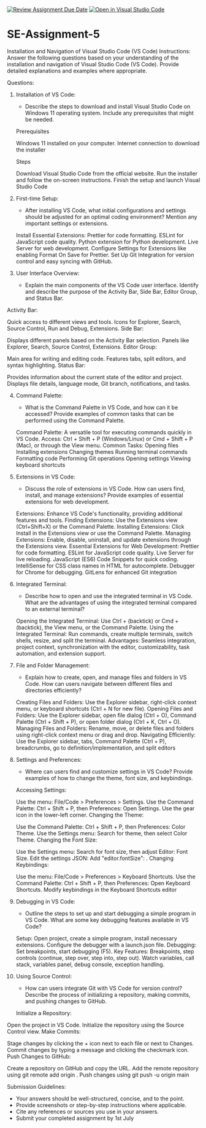 [![Review Assignment Due Date](https://classroom.github.com/assets/deadline-readme-button-22041afd0340ce965d47ae6ef1cefeee28c7c493a6346c4f15d667ab976d596c.svg)](https://classroom.github.com/a/XoLGRbHq)
[![Open in Visual Studio Code](https://classroom.github.com/assets/open-in-vscode-2e0aaae1b6195c2367325f4f02e2d04e9abb55f0b24a779b69b11b9e10269abc.svg)](https://classroom.github.com/online_ide?assignment_repo_id=15281335&assignment_repo_type=AssignmentRepo)
# SE-Assignment-5
Installation and Navigation of Visual Studio Code (VS Code)
 Instructions:
Answer the following questions based on your understanding of the installation and navigation of Visual Studio Code (VS Code). Provide detailed explanations and examples where appropriate.

 Questions:

1. Installation of VS Code:
   - Describe the steps to download and install Visual Studio Code on Windows 11 operating system. Include any prerequisites that might be needed.

   Prerequisites

   Windows 11 installed on your computer.
   Internet connection to download the installer

   Steps

   Download Visual Studio Code from the official website.
   Run the installer and follow the on-screen instructions.
   Finish the setup and launch Visual Studio Code

2. First-time Setup:
   - After installing VS Code, what initial configurations and settings should be adjusted for an optimal coding environment? Mention any important settings or extensions.

   Install Essential Extensions:
   Prettier for code formatting.
   ESLint for JavaScript code quality.
   Python extension for Python development.
   Live Server for web development.
   Configure Settings for Extensions like enabling Format On Save for Prettier.
   Set Up Git Integration for version control and easy syncing with GitHub.

3. User Interface Overview:
   - Explain the main components of the VS Code user interface. Identify and describe the purpose of the Activity Bar, Side Bar, Editor Group, and Status Bar.

  Activity Bar:

   Quick access to different views and tools.
   Icons for Explorer, Search, Source Control, Run and Debug, Extensions.
   Side Bar:

   Displays different panels based on the Activity Bar selection.
   Panels like Explorer, Search, Source Control, Extensions.
   Editor Group:

   Main area for writing and editing code.
   Features tabs, split editors, and syntax highlighting.
   Status Bar:

   Provides information about the current state of the editor and project.
   Displays file details, language mode, Git branch, notifications, and tasks.
 

4. Command Palette:
   - What is the Command Palette in VS Code, and how can it be accessed? Provide examples of common tasks that can be performed using the Command Palette.

   Command Palette: A versatile tool for executing commands quickly in VS Code.
   Access: Ctrl + Shift + P (Windows/Linux) or Cmd + Shift + P (Mac), or through the View menu.
   Common Tasks:
   Opening files
   Installing extensions
   Changing themes
   Running terminal commands
   Formatting code
   Performing Git operations
   Opening settings
   Viewing keyboard shortcuts

5. Extensions in VS Code:
   - Discuss the role of extensions in VS Code. How can users find, install, and manage extensions? Provide examples of essential extensions for web development.

   Extensions: Enhance VS Code's functionality, providing additional features and tools.
   Finding Extensions: Use the Extensions view (Ctrl+Shift+X) or the Command Palette.
   Installing Extensions: Click Install in the Extensions view or use the Command Palette.
   Managing Extensions: Enable, disable, uninstall, and update extensions through the Extensions view.
   Essential Extensions for Web Development:
   Prettier for code formatting.
   ESLint for JavaScript code quality.
   Live Server for live reloading.
   JavaScript (ES6) Code Snippets for quick coding.
   IntelliSense for CSS class names in HTML for autocomplete.
   Debugger for Chrome for debugging.
   GitLens for enhanced Git integration

6. Integrated Terminal:
   - Describe how to open and use the integrated terminal in VS Code. What are the advantages of using the integrated terminal compared to an external terminal?

   Opening the Integrated Terminal:
   Use Ctrl + (backtick) or Cmd + (backtick), the View menu, or the Command Palette.
   Using the Integrated Terminal:
   Run commands, create multiple terminals, switch shells, resize, and split the terminal.
   Advantages:
   Seamless integration, project context, synchronization with the editor, customizability, task automation, and extension support.

7. File and Folder Management:
   - Explain how to create, open, and manage files and folders in VS Code. How can users navigate between different files and directories efficiently?

   Creating Files and Folders: Use the Explorer sidebar, right-click context menu, or keyboard shortcuts (Ctrl + N for new file).
   Opening Files and Folders: Use the Explorer sidebar, open file dialog (Ctrl + O), Command Palette (Ctrl + Shift + P), or open folder dialog (Ctrl + K, Ctrl + O).
   Managing Files and Folders: Rename, move, or delete files and folders using right-click context menu or drag and drop.
   Navigating Efficiently: Use the Explorer sidebar, tabs, Command Palette (Ctrl + P), breadcrumbs, go to definition/implementation, and split editors

8. Settings and Preferences:
   - Where can users find and customize settings in VS Code? Provide examples of how to change the theme, font size, and keybindings.

   Accessing Settings:

   Use the menu: File/Code > Preferences > Settings.
   Use the Command Palette: Ctrl + Shift + P, then Preferences: Open Settings.
   Use the gear icon in the lower-left corner.
   Changing the Theme:

   Use the Command Palette: Ctrl + Shift + P, then Preferences: Color Theme.
   Use the Settings menu: Search for theme, then select Color Theme.
   Changing the Font Size:

   Use the Settings menu: Search for font size, then adjust Editor: Font Size.
   Edit the settings JSON: Add "editor.fontSize": <size>.
   Changing Keybindings:

   Use the menu: File/Code > Preferences > Keyboard Shortcuts.
   Use the Command Palette: Ctrl + Shift + P, then Preferences: Open Keyboard Shortcuts.
   Modify keybindings in the Keyboard Shortcuts editor

9. Debugging in VS Code:
   - Outline the steps to set up and start debugging a simple program in VS Code. What are some key debugging features available in VS Code?

   Setup:
   Open project, create a simple program, install necessary extensions.
   Configure the debugger with a launch.json file.
   Debugging:
   Set breakpoints, start debugging (F5).
   Key Features:
   Breakpoints, step controls (continue, step over, step into, step out).
   Watch variables, call stack, variables panel, debug console, exception handling.

10. Using Source Control:
    - How can users integrate Git with VS Code for version control? Describe the process of initializing a repository, making commits, and pushing changes to GitHub.

    Initialize a Repository:

   Open the project in VS Code.
   Initialize the repository using the Source Control view.
   Make Commits:

   Stage changes by clicking the + icon next to each file or next to Changes.
   Commit changes by typing a message and clicking the checkmark icon.
   Push Changes to GitHub:

   Create a repository on GitHub and copy the URL.
   Add the remote repository using git remote add origin <URL>.
   Push changes using git push -u origin main

 Submission Guidelines:
- Your answers should be well-structured, concise, and to the point.
- Provide screenshots or step-by-step instructions where applicable.
- Cite any references or sources you use in your answers.
- Submit your completed assignment by 1st July 

